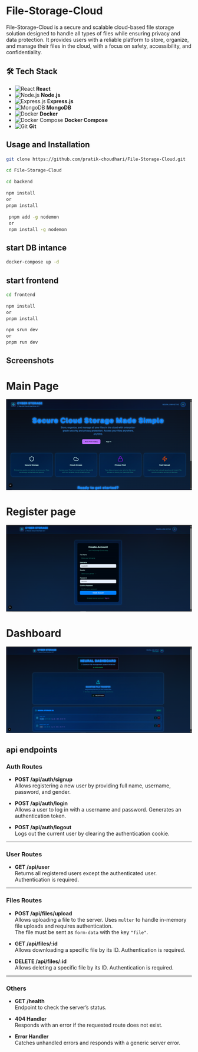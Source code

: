 # File-Storage-Cloud
File-Storage-Cloud is a secure and scalable cloud-based file storage solution designed to handle all types of files while ensuring privacy and data protection. It provides users with a reliable platform to store, organize, and manage their files in the cloud, with a focus on safety, accessibility, and confidentiality.


## 🛠️ Tech Stack
- ![React](https://img.shields.io/badge/React-20232A?style=flat&logo=react&logoColor=61DAFB) **React**
- ![Node.js](https://img.shields.io/badge/Node.js-43853D?style=flat&logo=node.js&logoColor=white) **Node.js**
- ![Express.js](https://img.shields.io/badge/Express.js-404D59?style=flat&logo=express) **Express.js**
- ![MongoDB](https://img.shields.io/badge/MongoDB-4EA94B?style=flat&logo=mongodb&logoColor=white) **MongoDB**
- ![Docker](https://img.shields.io/badge/Docker-2496ED?style=flat&logo=docker&logoColor=white) **Docker**
- ![Docker Compose](https://img.shields.io/badge/Docker%20Compose-2496ED?style=flat&logo=docker&logoColor=white) **Docker Compose**
- ![Git](https://img.shields.io/badge/Git-F05033?style=flat&logo=git&logoColor=white) **Git**

 
 ## Usage and Installation
 
 ```bash
 git clone https://github.com/pratik-choudhari/File-Storage-Cloud.git
 ```
 
 
 ```bash
 cd File-Storage-Cloud
 ```

 ```bash
 cd backend
 ```

  ```bash
  npm install
  or 
  pnpm install
 ```

 ```bash
  pnpm add -g nodemon
  or 
  npm install -g nodemon
 ```
 

 ## start DB intance
 ```bash
 docker-compose up -d
 ```

 ## start frontend

  ```bash
  cd frontend
  ```

   ```bash
   npm install
   or 
   pnpm install
   ```

   ```bash
  npm srun dev 
   or 
  pnpm run dev
 ```



 ## Screenshots


 # Main Page
![main](./frontend/assets/screenshots//main.png)  


# Register page
![register](./frontend/assets/screenshots/register.png)


# Dashboard
 ![dashboard](./frontend/assets/screenshots/dashboard.png)




## api endpoints


### Auth Routes

- **POST /api/auth/signup**  
  Allows registering a new user by providing full name, username, password, and gender.

- **POST /api/auth/login**  
  Allows a user to log in with a username and password. Generates an authentication token.

- **POST /api/auth/logout**  
  Logs out the current user by clearing the authentication cookie.

---

### User Routes

- **GET /api/user**  
  Returns all registered users except the authenticated user. Authentication is required.

---

### Files Routes

- **POST /api/files/upload**  
  Allows uploading a file to the server. Uses `multer` to handle in-memory file uploads and requires authentication.  
  The file must be sent as `form-data` with the key `"file"`.

- **GET /api/files/:id**  
  Allows downloading a specific file by its ID. Authentication is required.

- **DELETE /api/files/:id**  
  Allows deleting a specific file by its ID. Authentication is required.

---

### Others

- **GET /health**  
  Endpoint to check the server’s status.

- **404 Handler**  
  Responds with an error if the requested route does not exist.

- **Error Handler**  
  Catches unhandled errors and responds with a generic server error.




